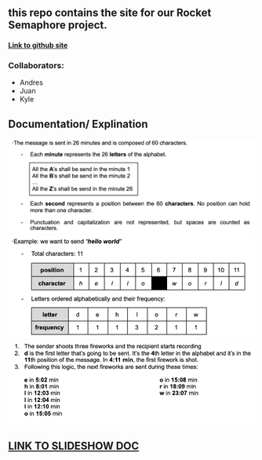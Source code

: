## this repo contains the site for our Rocket Semaphore project. 

#### [Link to github site](https://neomort.github.io/Semaphore-commTech/)

### Collaborators:
- Andres
- Juan
- Kyle

## Documentation/ Explination

![Drag Racing](images/Explain-1.png)
![Drag Racing](images/Explain-2.png)
![Drag Racing](images/Explain-3.png)

## [LINK TO SLIDESHOW DOC](https://docs.google.com/presentation/d/1aHzKzeyX8c8KAWeY-5YXtgmfA7mmOy33sShkhZZGhJ0/edit?usp=sharing)

